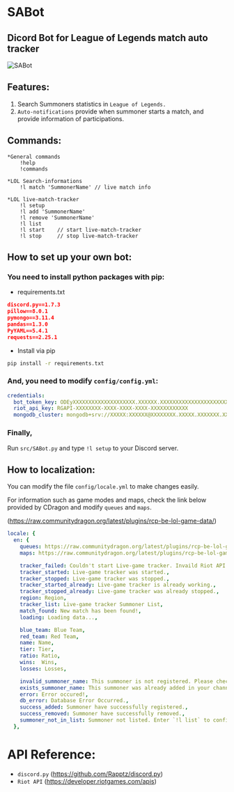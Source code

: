 # SABot
## Dicord Bot for League of Legends match auto tracker

![SABot](https://user-images.githubusercontent.com/69145799/108334673-853a4400-7215-11eb-96c6-7a3d6872e4eb.png)

## Features:

1. Search Summoners statistics in `League of Legends.`
2. `Auto-notifications` provide when summoner starts a match, and provide information of participations.

## Commands:
    *General commands
        !help
        !commands

    *LOL Search-informations
        !l match 'SummonerName' // live match info

    *LOL live-match-tracker
        !l setup
        !l add 'SummonerName'
        !l remove 'SummonerName'
        !l list
        !l start    // start live-match-tracker
        !l stop     // stop live-match-tracker

## How to set up your own bot:

### You need to install python packages with pip:

* requirements.txt
```json
discord.py==1.7.3
pillow==8.0.1
pymongo==3.11.4
pandas==1.3.0
PyYAML==5.4.1
requests==2.25.1
```

* Install via pip
```bash
pip install -r requirements.txt
```

### And, you need to modify `config/config.yml`:

```yml
credentials:
  bot_token_key: ODEyXXXXXXXXXXXXXXXXXXXX.XXXXXX.XXXXXXXXXXXXXXXXXXXXXXXXXXX
  riot_api_key: RGAPI-XXXXXXXX-XXXX-XXXX-XXXX-XXXXXXXXXXXX
  mongodb_cluster: mongodb+srv://XXXXX:XXXXXX@XXXXXXXX.XXXXX.XXXXXXX.XXX/XXXXXXXX?XXXXXXXXXXX=XXXX&X=XXXXXXXX
```

### Finally,   

Run `src/SABot.py` and type `!l setup` to your Discord server.

## How to localization:

You can modify the file `config/locale.yml` to make changes easily.

For information such as game modes and maps, check the link below provided by CDragon and modify `queues` and `maps`.

(https://raw.communitydragon.org/latest/plugins/rcp-be-lol-game-data/)

```yaml
locale: {
  en: {
    queues: https://raw.communitydragon.org/latest/plugins/rcp-be-lol-game-data/global/default/v1/queues.json,
    maps: https://raw.communitydragon.org/latest/plugins/rcp-be-lol-game-data/global/default/v1/maps.json,

    tracker_failed: Couldn't start Live-game tracker. Invaild Riot API key.,
    tracker_started: Live-game tracker was started.,
    tracker_stopped: Live-game tracker was stopped.,
    tracker_started_already: Live-game tracker is already working.,
    tracker_stopped_already: Live-game tracker was already stopped.,
    region: Region,
    tracker_list: Live-game tracker Summoner List,
    match_found: New match has been found!,
    loading: Loading data...,

    blue_team: Blue Team,
    red_team: Red Team,
    name: Name,
    tier: Tier,
    ratio: Ratio,
    wins:  Wins,
    losses: Losses,

    invalid_summoner_name: This summoner is not registered. Please check spelling.,
    exists_summoner_name: This summoner was already added in your channel.,
    error: Error occured!,
    db_error: Database Error Occurred.,
    success_added: Summoner have successfully registered.,
    success_removed: Summoner have successfully removed.,
    summoner_not_in_list: Summoner not listed. Enter `!l list` to confirm.,
  },
```


# API Reference:
* `discord.py` (https://github.com/Rapptz/discord.py)
* `Riot API` (https://developer.riotgames.com/apis)
